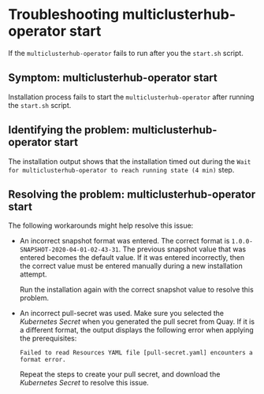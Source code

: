 # Troubleshooting multiclusterhub-operator start

If the `multiclusterhub-operator` fails to run after you the `start.sh` script.

## Symptom: multiclusterhub-operator start

Installation process fails to start the `multiclusterhub-operator` after running the `start.sh` script.

## Identifying the problem: multiclusterhub-operator start

The installation output shows that the installation timed out during the `Wait for multiclusterhub-operator to reach running state (4 min)` step.

## Resolving the problem: multiclusterhub-operator start

The following workarounds might help resolve this issue:

* An incorrect snapshot format was entered. The correct format is `1.0.0-SNAPSHOT-2020-04-01-02-43-31`. The previous snapshot value that was entered becomes the default value. If it was entered incorrectly, then the correct value must be entered manually during a new installation attempt.

  Run the installation again with the correct snapshot value to resolve this problem.

* An incorrect pull-secret was used. Make sure you selected the *Kubernetes Secret* when you generated the pull secret from Quay. If it is a different format, the output displays the following error when applying the prerequisites:

  ```
  Failed to read Resources YAML file [pull-secret.yaml] encounters a format error.
  ```

  Repeat the steps to create your pull secret, and download the *Kubernetes Secret* to resolve this issue.
